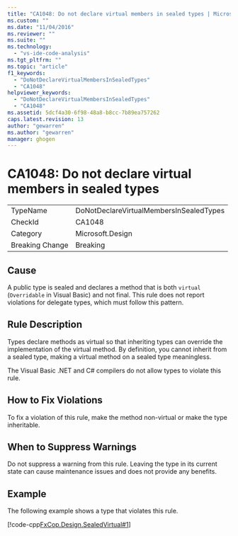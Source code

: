 ```yaml
---
title: "CA1048: Do not declare virtual members in sealed types | Microsoft Docs"
ms.custom: ""
ms.date: "11/04/2016"
ms.reviewer: ""
ms.suite: ""
ms.technology: 
  - "vs-ide-code-analysis"
ms.tgt_pltfrm: ""
ms.topic: "article"
f1_keywords: 
  - "DoNotDeclareVirtualMembersInSealedTypes"
  - "CA1048"
helpviewer_keywords: 
  - "DoNotDeclareVirtualMembersInSealedTypes"
  - "CA1048"
ms.assetid: 5dcf4a30-6f98-48a8-b8cc-7b89ea757262
caps.latest.revision: 13
author: "gewarren"
ms.author: "gewarren"
manager: ghogen
---
```

# CA1048: Do not declare virtual members in sealed types
|||  
|-|-|  
|TypeName|DoNotDeclareVirtualMembersInSealedTypes|  
|CheckId|CA1048|  
|Category|Microsoft.Design|  
|Breaking Change|Breaking|  
  
## Cause  
 A public type is sealed and declares a method that is both `virtual` (`Overridable` in Visual Basic) and not final. This rule does not report violations for delegate types, which must follow this pattern.  
  
## Rule Description  
 Types declare methods as virtual so that inheriting types can override the implementation of the virtual method. By definition, you cannot inherit from a sealed type, making a virtual method on a sealed type meaningless.  
  
 The Visual Basic .NET and C# compilers do not allow types to violate this rule.  
  
## How to Fix Violations  
 To fix a violation of this rule, make the method non-virtual or make the type inheritable.  
  
## When to Suppress Warnings  
 Do not suppress a warning from this rule. Leaving the type in its current state can cause maintenance issues and does not provide any benefits.  
  
## Example  
 The following example shows a type that violates this rule.  
  
 [!code-cpp[FxCop.Design.SealedVirtual#1](../code-quality/codesnippet/CPP/ca1048-do-not-declare-virtual-members-in-sealed-types_1.cpp)]